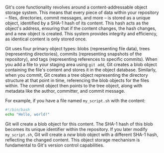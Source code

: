 Git's core functionality revolves around a content-addressable object storage system. This means that every piece of data within your repository – files, directories, commit messages, and more – is stored as a unique object, identified by a SHA-1 hash of its content. This hash acts as the object's address, ensuring that if the content changes, the hash changes, and a new object is created. This system provides integrity and efficiency, as identical content is only stored once.

Git uses four primary object types: blobs (representing file data), trees (representing directories), commits (representing snapshots of the repository), and tags (representing references to specific commits). When you add a file to your staging area using `git add`, Git creates a blob object containing the file's content and stores it in the object database. Similarly, when you commit, Git creates a tree object representing the directory structure at that point in time, referencing the blob objects for the files within. The commit object then points to the tree object, along with metadata like the author, committer, and commit message.

For example, if you have a file named `my_script.sh` with the content:

```bash
#!/bin/bash
echo "Hello, world!"
```

Git will create a blob object for this content. The SHA-1 hash of this blob becomes its unique identifier within the repository. If you later modify `my_script.sh`, Git will create a _new_ blob object with a different SHA-1 hash, reflecting the changed content. This object storage mechanism is fundamental to Git's version control capabilities.